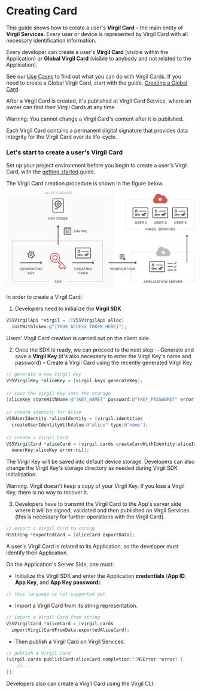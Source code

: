 # Creating Card

This guide shows how to create a user's **Virgil Card** – the main entity of **Virgil Services**. Every user or device is represented by Virgil Card with all necessary identification information.

Every developer can create a user's **Virgil Card** (visible within the Application) or **Global Virgil Card** (visible to anybody and not related to the Application).

See our [Use Cases](https://github.com/VirgilSecurity/virgil-sdk-x/tree/docs-review/docs/objectivec/get-started) to find out what you can do with Virgil Cards. If you need to create a Global Virgil Card, start with the guide, [Creating a Global Card](/docs/objectivec/guides/virgil-card/creating-global-card.md).

After a Virgil Card is created, it's published at Virgil Card Service, where an owner can find their Virgil Cards at any time.

Warning: You cannot change a Virgil Card's content after it is published.

Each Virgil Card contains a  permanent digital signature that provides data integrity for the Virgil Card over its life-cycle.



### Let's start to create a user's Virgil Card

Set up your project environment before you begin to create a user's Virgil Card, with the [getting started](/docs/objectivec/guides/configuration/client.md) guide.


The Virgil Card creation procedure is shown in the figure below.

![Virgil Card Generation](/docs/objectivec/img/Card_introduct.png "Create Virgil Card")


In order to create a Virgil Card:

1. Developers need to initialize the **Virgil SDK**

```objectivec
VSSVirgilApi *virgil = [[VSSVirgilApi alloc]
  initWithToken:@"[YOUR_ACCESS_TOKEN_HERE]"];
```

Users' Virgil Card creation is carried out on the client side.

2. Once the SDK is ready, we can proceed to the next step:
  – Generate and save a **Virgil Key** (it's also necessary to enter the Virgil Key's name and password)
  – Create a Virgil Card using the recently generated Virgil Key


  ```objectivec
  // generate a new Virgil Key
  VSSVirgilKey *aliceKey = [virgil.keys generateKey];

  // save the Virgil Key into the storage
  [aliceKey storeWithName:@"[KEY_NAME]" password:@"[KEY_PASSWORD]" error:nil];

  // create identity for Alice
  VSSUserIdentity *aliceIdentity = [virgil.identities
    createUserIdentityWithValue:@"alice" type:@"name"];

  // create a Virgil Card
  VSSVirgilCard *aliceCard = [virgil.cards createCardWithIdentity:aliceIdentity
    ownerKey:aliceKey error:nil];
  ```

The Virgil Key will be saved into default device storage. Developers can also change the Virgil Key's storage directory as needed during Virgil SDK initialization.

Warning: Virgil doesn't keep a copy of your Virgil Key. If you lose a Virgil Key, there is no way to recover it.

3. Developers have to transmit the Virgil Card to the App's server side where it will be signed, validated and then published on Virgil Services (this is necessary for further operations with the Virgil Card).

```objectivec
// export a Virgil Card to string
NSString *exportedCard = [aliceCard exportData];
```

A user's Virgil Card is related to its Application, so the developer must identify their Application.

On the Application's Server Side, one must:

 - Initialize the Virgil SDK and enter the Application **credentials** (**App ID**, **App Key**, and **App Key password**).

 ```objectivec
 // this language is not supported yet.
 ```


-  Import a Virgil Card from its string representation.

```objectivec
// import a Virgil Card from string
VSSVirgilCard *aliceCard = [virgil.cards
  importVirgilCardFromData:exportedAliceCard];
```

-  Then publish a Virgil Card on Virgil Services.

```objectivec
// publish a Virgil Card
[virgil.cards publishCard:aliceCard completion:^(NSError *error) {
	//...
}];
```

Developers also can create a Virgil Card using the Virgil CLI.
